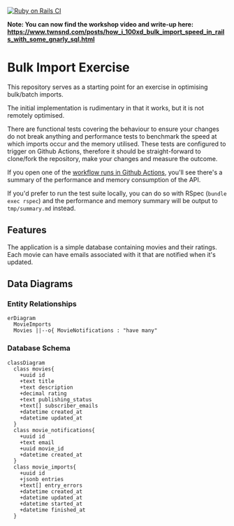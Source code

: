 [![Ruby on Rails CI](https://github.com/ryantownsend/bulk-import-exercise/actions/workflows/rubyonrails.yml/badge.svg)](https://github.com/ryantownsend/bulk-import-exercise/actions/workflows/rubyonrails.yml)

**Note: You can now find the workshop video and write-up here: https://www.twnsnd.com/posts/how_i_100xd_bulk_import_speed_in_rails_with_some_gnarly_sql.html**

# Bulk Import Exercise

This repository serves as a starting point for an exercise in optimising bulk/batch imports.

The initial implementation is rudimentary in that it works, but it is not remotely optimised.

There are functional tests covering the behaviour to ensure your changes do not break anything and performance tests to benchmark the speed at which imports occur and the memory utilised. These tests are configured to trigger on Github Actions, therefore it should be straight-forward to clone/fork the repository, make your changes and measure the outcome.

If you open one of the [workflow runs in Github Actions](https://github.com/ryantownsend/bulk-import-exercise/actions/workflows/rubyonrails.yml), you'll see there's a summary of the performance and memory consumption of the API.

If you'd prefer to run the test suite locally, you can do so with RSpec (`bundle exec rspec`) and the performance and memory summary will be output to `tmp/summary.md` instead.

## Features

The application is a simple database containing movies and their ratings. Each movie can have emails associated with it that are notified when it's updated.

## Data Diagrams

### Entity Relationships

```mermaid
erDiagram
  MovieImports
  Movies ||--o{ MovieNotifications : "have many"
```

### Database Schema

```mermaid
classDiagram
  class movies{
    +uuid id
    +text title
    +text description
    +decimal rating
    +text publishing_status
    +text[] subscriber_emails
    +datetime created_at
    +datetime updated_at
  }
  class movie_notifications{
    +uuid id
    +text email
    +uuid movie_id
    +datetime created_at
  }
  class movie_imports{
    +uuid id
    +jsonb entries
    +text[] entry_errors
    +datetime created_at
    +datetime updated_at
    +datetime started_at
    +datetime finished_at
  }
```

